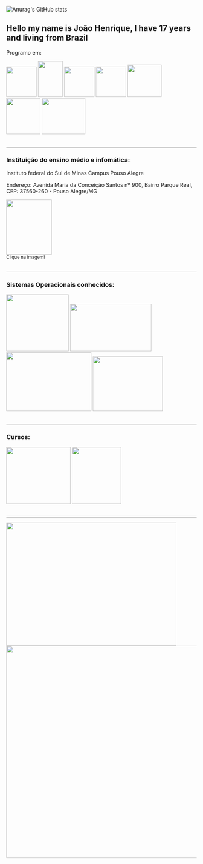   ![Anurag's GitHub stats](https://github-readme-stats.vercel.app/api?username=kirigaya7447&show_icons=true&count_private=true&theme=synthwave)
 
<div>
  <h2>Hello my name is João Henrique, I have 17 years and living from Brazil</h2>
  <p>Programo em:</p>
  <img id="cLang" height="80px" width="80px" src="https://upload.wikimedia.org/wikipedia/commons/thumb/1/18/C_Programming_Language.svg/1200px-C_Programming_Language.svg.png">
  <img id="java" height="95px" width="65px" src="https://upload.wikimedia.org/wikipedia/pt/thumb/3/30/Java_programming_language_logo.svg/1200px-Java_programming_language_logo.svg.png">
  <img id="python" height="80px" width="80px" src="https://logodownload.org/wp-content/uploads/2019/10/python-logo-2.png">
  <img id="html" height="80px" width="80px" src="https://cdn-icons-png.flaticon.com/512/732/732212.png">
  <img id="css" height="85px" width="90px" src="https://logospng.org/download/css-3/logo-css-3-2048.png">
  <img id="js" height="95px" width="90px" src="https://i0.wp.com/pt.mundobabushka.com/wp-content/uploads/sites/5/2016/03/js-logo.png?fit=500%2C500&ssl=1">
  <img id="php" height="95px" width="115px" src="https://logospng.org/download/php/logo-php-1024.png">
  </div>
  <br>
  <div>
  <hr size="10" color="grey">
  <h3>Instituição do ensino médio e infomática:</h3>
  <p>Instituto federal do Sul de Minas Campus Pouso Alegre</p>
  <p>Endereço: Avenida Maria da Conceição Santos nº 900, Bairro Parque Real, CEP: 37560-260 - Pouso Alegre/MG</p>
  <a href="https://goo.gl/maps/jFsxvNYMjxMhyHGV9">
    <img height="145px" width="120px" src="https://portal.poa.ifsuldeminas.edu.br/images/2018/Agosto/22/IFSULDEMINAS_Pouso-Alegre-aplica%C3%A7%C3%B5es-verticais.png"></a>
    <br>
    <small>Clique na imagem!</small>
  </div>
  <br>
  <hr size="10" color="grey">
  <div>
  <h3>Sistemas Operacionais conhecidos:</h3>
  <img id="windows" height="150px" width="165px" src="https://cdn.pixabay.com/photo/2012/04/10/23/33/logo-27046_1280.png">
  <img id="ubuntu" height="125px" width="215px" src="https://logodownload.org/wp-content/uploads/2017/11/ubuntu-logo.png">
  <img id="debian" height="155px" width="225px" src="https://penseemti.com.br/wp-content/uploads/2020/08/debian-logo.png">
  <img id="kali" height="145px" width="185px" src="https://static.javatpoint.com/tutorial/kali-linux/images/kali-linux-tutorial1.png">
  </div>
  <br>
  <hr size="10" color="grey">
  <div>
  <h3>Cursos:</h3>
  <img id="ite" height="150px" width="170px" src="https://guiadeti.com.br/wp-content/uploads/2021/09/guia-cursos-cisconetworkingacademy.png">
  <img id="tdi" height="150px" width="130px" src="https://pbs.twimg.com/media/B-XgsHPIcAAIPXo.jpg">
</div>
<br>
<hr size="10" color="grey">
  <img height="325" width="450" src="https://luistavares.com/wp-content/uploads/2011/06/software.jpg">
  <img height="560px" width="560px" src="https://media.tenor.com/RP_qoKH85xgAAAAM/the-rock-sus-the-rock-meme.gif">
  
